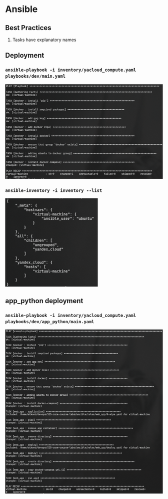 # Ansible

## Best Practices

1. Tasks have explanatory names

## Deployment

### `ansible-playbook -i inventory/yacloud_compute.yaml playbooks/dev/main.yaml`

![alt text](image.png)

### `ansible-inventory -i inventory --list`

![alt text](image-1.png)

## app_python deployment

### `ansible-playbook -i inventory/yacloud_compute.yaml playbooks/dev/app_python/main.yaml`

![alt text](image-2.png)
